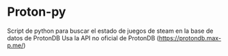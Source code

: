 # Proton-py
Script de python para buscar el estado de juegos de steam en la base de datos de ProtonDB
Usa la API no oficial de ProtonDB (https://protondb.max-p.me/)
